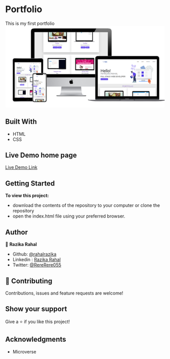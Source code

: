 # Portfolio
This is my first portfolio 
![screenshot](img/screenshot.png)

## Built With

- HTML
- CSS

## Live Demo home page

[Live Demo Link](https://razikarahal.netlify.app/)

## Getting Started

**To view this project:**
- download the contents of the repository to your computer or clone the repository 
- open the index.html file using your preferred browser.

## Author 

👤 **Razika Rahal**

- Github: [@rahalrazika](https://github.com/rahalrazika)
- Linkedin : [Razika Rahal](https://www.linkedin.com/in/razika-rahal-85539bbb/)
- Twitter: [@RereRere055](https://twitter.com/RereRere055)


## 🤝 Contributing

Contributions, issues and feature requests are welcome!

## Show your support

Give a ⭐️ if you like this project!

## Acknowledgments

-  Microverse
